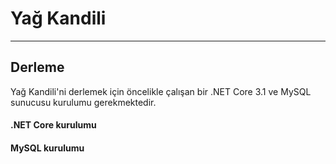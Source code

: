 # Yağ Kandili
---
## Derleme
Yağ Kandili'ni derlemek için öncelikle çalışan bir .NET Core 3.1 ve MySQL sunucusu kurulumu gerekmektedir.

#### .NET Core kurulumu

#### MySQL kurulumu